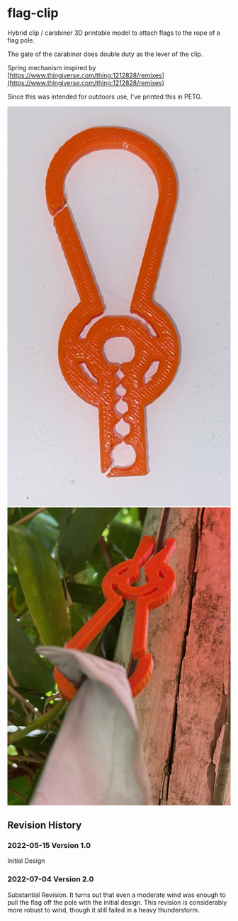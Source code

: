 # flag-clip

Hybrid clip / carabiner 3D printable model to attach flags to the rope of a flag pole.

The gate of the carabiner does double duty as the lever of the clip.

Spring mechanism inspired by [https://www.thingiverse.com/thing:1212828/remixes](https://www.thingiverse.com/thing:1212828/remixes)

Since this was intended for outdoors use, I've printed this in PETG.

![](img/clip.jpeg)
![](img/flag.jpeg)

## Revision History

### 2022-05-15 Version 1.0	

Initial Design

### 2022-07-04 Version 2.0

Substantial Revision. It turns out that even a moderate wind was enough to pull the flag off the pole with the initial design. This revision is considerably more robust to wind, though it still failed in a heavy thunderstorm.
